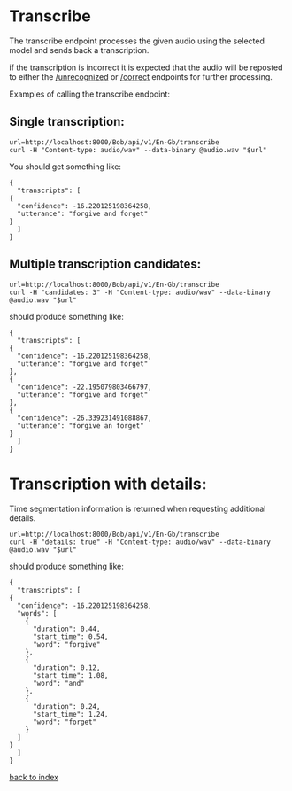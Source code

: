 # Transcribe

The transcribe endpoint processes the given audio using the selected 
model and sends back a transcription.

if the transcription is incorrect it is expected that the audio will be reposted to either the [/unrecognized](/docs/unrecognized) or [/correct](/docs/correct) endpoints for further processing.

Examples of calling the transcribe endpoint:

## Single transcription:

    url=http://localhost:8000/Bob/api/v1/En-Gb/transcribe
    curl -H "Content-type: audio/wav" --data-binary @audio.wav "$url"
    
You should get something like:

    {
      "transcripts": [
	{
	  "confidence": -16.220125198364258,
	  "utterance": "forgive and forget"
	}
      ]
    }

## Multiple transcription candidates:

    url=http://localhost:8000/Bob/api/v1/En-Gb/transcribe
    curl -H "candidates: 3" -H "Content-type: audio/wav" --data-binary @audio.wav "$url"

should produce something like:

    {
      "transcripts": [
	{
	  "confidence": -16.220125198364258,
	  "utterance": "forgive and forget"
	},
	{
	  "confidence": -22.195079803466797,
	  "utterance": "forgive and forget"
	},
	{
	  "confidence": -26.339231491088867,
	  "utterance": "forgive an forget"
	}
      ]
    }

# Transcription with details:

Time segmentation information is returned when requesting additional details.

    url=http://localhost:8000/Bob/api/v1/En-Gb/transcribe
    curl -H "details: true" -H "Content-type: audio/wav" --data-binary @audio.wav "$url"


should produce something like:

    {
      "transcripts": [
	{
	  "confidence": -16.220125198364258,
	  "words": [
	    {
	      "duration": 0.44,
	      "start_time": 0.54,
	      "word": "forgive"
	    },
	    {
	      "duration": 0.12,
	      "start_time": 1.08,
	      "word": "and"
	    },
	    {
	      "duration": 0.24,
	      "start_time": 1.24,
	      "word": "forget"
	    }
	  ]
	}
      ]
    }

[back to index](/docs/)
